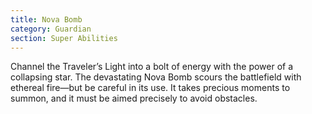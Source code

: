 ```yaml
---
title: Nova Bomb
category: Guardian
section: Super Abilities
---
```


Channel the Traveler’s Light into a bolt of energy with the power of a collapsing star. The devastating Nova Bomb scours the battlefield with ethereal fire—but be careful in its use. It takes precious moments to summon, and it must be aimed precisely to avoid obstacles.
